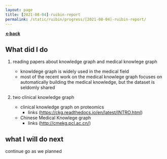 ```yaml
---
layout: page
title: [2021-08-04]-ruibin-report
permalink: /static/ruibin/progress/[2021-08-04]-ruibin-report/
---
```


[**<-back**](/static/ruibin/progress)  

## What did I do

1. reading papers about knowledge graph and medical knowlege graph
    * knowldege graph is widely used in the medical field
    * most of the recent work on the medical knowlege graph focuses on automatically building the medical knowledge, but the dataset is seldomly shared  

2. two clinical knowledge graph
    * clinical knowledge graph on proteomics
        * links (https://ckg.readthedocs.io/en/latest/INTRO.html)
    * Chinese Medical Knowlege graph 
        * links (http://cmekg.pcl.ac.cn/)


    

## what I will do next

continue go as we planned

